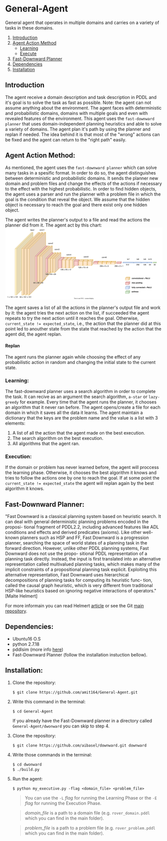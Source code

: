
# General-Agent

General agent that operates in multiple domains and carries on a variety of tasks in these domains.

1. [Introduction](#introduction)  
2. [Agent Action Method](#Agent-Action-Method)
    *  [Learning](#Learning)
    *  [Execute](#Execute)
3. [Fast-Downward Planner](#fast-downward-planner)
4. [Dependencies](#dependencies)
5. [Installation](#installation)

## Introduction
The agent receive a domain description and task description in PDDL and it's goal is to solve the task as fast as possible. 
Note: the agent can not assume anything about the environment.
The agent faces with deterministic and probabilistic domains, domains with multiple goals and even with revealed features of the environment. This agent uses the `fast-downward planner` that uses domain-independent planning heuristics and able to solve a variety of domains. The agent plan it's path by using the planner and replan if needed. The idea behind it is that most of the "wrong" actions can be fixed and the agent can return to the "right path" easily.


## Agent Action Method:
As mentioned, the agent uses the `fast-downward planner` which can solve many tasks in a spesific format. In order to do so, the agent distinguishes between deterministic and probabilistic domains. It sends the planner new domain and problem files and change the effects of the actions if necessary to the effect with the highest probabilistic. 
In order to find hidden objects, the agent uses a parser and run the planner with a problem file in which the goal is the condition that reveal the object. We assume that the hidden object is necessary to reach the goal and there exist only one hidden object.

The agent writes the planner's output to a file and read the actions the planner did from it. The agent act by this chart:
![](https://github.com/tomershay100/Speech-Recognition-with-PyTorch/blob/main/CNN%20Architecture.svg)

The agent saves a list of all the actions in the planner's output file and work by it: the agent tries the next action on the list, if succeeded the agent repeats to try the next action until it reaches the goal. Otherwise, `current_state != expected_state`, i.e., the action that the planner did at this point led to anouther state from the state that reached by the action that the agent did, the agent replan.

#### Replan
The agent runs the planner again while choosing the effect of any probabilistic action in random and changing the initial state to the current state.

### Learning:
The fast-downward planner uses a search algorithm in order to complete the task. It can recive as an argument the search algorithm, `a-star` or `lazy-greedy` for example. 
Every time that the agent runs the planner, it chooses an algorithm that it never ran before. 
The agent opens/create a file for each domain in which it saves all the data it learns. The agent maintain a dictionary that the keys are the problem name and the value is a list with 3 elements: 
   1. A list of all the action that the agent made on the best execution.
   2. The search algorithm on the best execution.
   3. All algorithms that the agent ran.

### Execution:
If the domain or problem has never learned before, the agent will proccess the learning phase. Otherwise, it chooses the best algorithm it knows and tries to follow the actions one by one to reach the goal. If at some point the `current_state != expected_state` the agent will replan again by the best algorithm it knows. 

## Fast-Downward Planner:
"Fast Downward is a classical planning system based on heuristic search. It
can deal with general deterministic planning problems encoded in the proposi-
tional fragment of PDDL2.2, including advanced features like ADL conditions
and effects and derived predicates (axioms). Like other well-known planners
such as HSP and FF, Fast Downward is a progression planner, searching the
space of world states of a planning task in the forward direction. However,
unlike other PDDL planning systems, Fast Downward does not use the propo-
sitional PDDL representation of a planning task directly. Instead, the input
is first translated into an alternative representation called multivalued planning
tasks, which makes many of the implicit constraints of a propositional planning
task explicit. Exploiting this alternative representation, Fast Downward uses
hierarchical decompositions of planning tasks for computing its heuristic func-
tion, called the causal graph heuristic, which is very different from traditional
HSP-like heuristics based on ignoring negative interactions of operators." [Malte Helmert]

For more informain you can read Helmert [article](https://arxiv.org/pdf/1109.6051.pdf) or see the Git [main repository](https://github.com/aibasel/downward).  


## Dependencies:
* Ubuntu16 O.S
* python 2.7.18
* pddlsim (more info [here](https://bitbucket.org/galk-opensource/executionsimulation/src/master/))
* Fast-Downward Planner (follow the installation instuction bellow).

## Installation:
1. Clone the repository:  
    ```
    $ git clone https://github.com/amit164/General-Agent.git
    ```
2. Write this command in the terminal:
    ```
    $ cd General-Agent
    ```   

	If you already have the Fast-Downward planner in a directory called `General-Agent/dwonward` you can skip to step 4.
3. Clone the repository:  
    ```
    $ git clone https://github.com/aibasel/downward.git downward
    ```
4. Write those commands in the terminal:
    ```
    $ cd dwonward
    $ ./build.py
    ```
5. Run the agent:
    ```
    $ python my_executive.py -flag <domain_file> <problem_file>
    ```
     > You can use the ``-L`` _flag_ for running the Learning Phase or the ``-E`` _flag_ for running the Execution Phase. 
    
    > _domain_file_ is a path to a domain file (e.g. ``rover_domain.pddl`` which you can find in the main folder).
 
    >  _problem_file_ is a path to a problem file (e.g. ``rover_problem.pddl`` which you can find in the main folder).

